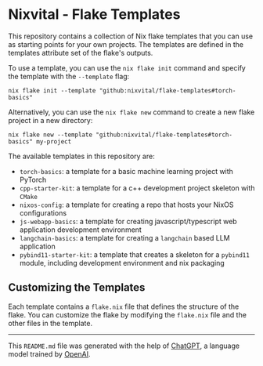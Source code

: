 # Nixvital - Flake Templates

This repository contains a collection of Nix flake templates that you can use as starting points for your own projects. The templates are defined in the templates attribute set of the flake's outputs.

To use a template, you can use the `nix flake init` command and specify the template with the `--template` flag:

```
nix flake init --template "github:nixvital/flake-templates#torch-basics"
```

Alternatively, you can use the `nix flake new` command to create a new flake project in a new directory:

```
nix flake new --template "github:nixvital/flake-templates#torch-basics" my-project
```

The available templates in this repository are:

* `torch-basics`: a template for a basic machine learning project with PyTorch
* `cpp-starter-kit`: a template for a c++ development project skeleton with `CMake`
* `nixos-config`: a template for creating a repo that hosts your NixOS configurations
* `js-webapp-basics`: a template for creating javascript/typescript web application development environment
* `langchain-basics`: a template for creating a `langchain` based LLM application
* `pybind11-starter-kit`: a template that creates a skeleton for a `pybind11` module, including development environment and nix packaging

## Customizing the Templates

Each template contains a `flake.nix` file that defines the structure of the flake. You can customize the flake by modifying the `flake.nix` file and the other files in the template.

-----

This `README.md` file was generated with the help of [ChatGPT](https://openai.com/blog/chatgpt/), a language model trained by [OpenAI](https://openai.com/).


